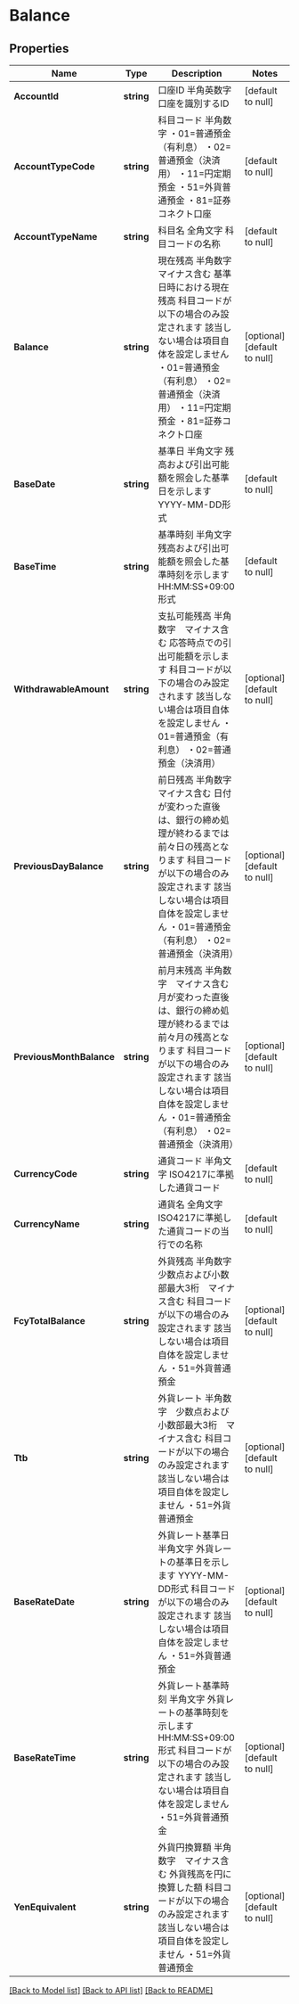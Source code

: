 # Balance

## Properties
Name | Type | Description | Notes
------------ | ------------- | ------------- | -------------
**AccountId** | **string** | 口座ID 半角英数字 口座を識別するID  | [default to null]
**AccountTypeCode** | **string** | 科目コード 半角数字 ・01&#x3D;普通預金（有利息） ・02&#x3D;普通預金（決済用） ・11&#x3D;円定期預金 ・51&#x3D;外貨普通預金 ・81&#x3D;証券コネクト口座  | [default to null]
**AccountTypeName** | **string** | 科目名 全角文字 科目コードの名称  | [default to null]
**Balance** | **string** | 現在残高 半角数字　マイナス含む 基準日時における現在残高 科目コードが以下の場合のみ設定されます 該当しない場合は項目自体を設定しません ・01&#x3D;普通預金（有利息） ・02&#x3D;普通預金（決済用） ・11&#x3D;円定期預金 ・81&#x3D;証券コネクト口座  | [optional] [default to null]
**BaseDate** | **string** | 基準日 半角文字 残高および引出可能額を照会した基準日を示します YYYY-MM-DD形式  | [default to null]
**BaseTime** | **string** | 基準時刻 半角文字 残高および引出可能額を照会した基準時刻を示します HH:MM:SS+09:00形式  | [default to null]
**WithdrawableAmount** | **string** | 支払可能残高 半角数字　マイナス含む 応答時点での引出可能額を示します 科目コードが以下の場合のみ設定されます 該当しない場合は項目自体を設定しません ・01&#x3D;普通預金（有利息） ・02&#x3D;普通預金（決済用）  | [optional] [default to null]
**PreviousDayBalance** | **string** | 前日残高 半角数字　マイナス含む 日付が変わった直後は、銀行の締め処理が終わるまでは前々日の残高となります 科目コードが以下の場合のみ設定されます 該当しない場合は項目自体を設定しません ・01&#x3D;普通預金（有利息） ・02&#x3D;普通預金（決済用）  | [optional] [default to null]
**PreviousMonthBalance** | **string** | 前月末残高 半角数字　マイナス含む 月が変わった直後は、銀行の締め処理が終わるまでは前々月の残高となります  科目コードが以下の場合のみ設定されます 該当しない場合は項目自体を設定しません ・01&#x3D;普通預金（有利息） ・02&#x3D;普通預金（決済用）  | [optional] [default to null]
**CurrencyCode** | **string** | 通貨コード 半角文字 ISO4217に準拠した通貨コード  | [default to null]
**CurrencyName** | **string** | 通貨名 全角文字 ISO4217に準拠した通貨コードの当行での名称  | [default to null]
**FcyTotalBalance** | **string** | 外貨残高 半角数字　少数点および小数部最大3桁　マイナス含む 科目コードが以下の場合のみ設定されます 該当しない場合は項目自体を設定しません ・51&#x3D;外貨普通預金  | [optional] [default to null]
**Ttb** | **string** | 外貨レート 半角数字　少数点および小数部最大3桁　マイナス含む 科目コードが以下の場合のみ設定されます 該当しない場合は項目自体を設定しません ・51&#x3D;外貨普通預金  | [optional] [default to null]
**BaseRateDate** | **string** | 外貨レート基準日 半角文字 外貨レートの基準日を示します YYYY-MM-DD形式 科目コードが以下の場合のみ設定されます 該当しない場合は項目自体を設定しません ・51&#x3D;外貨普通預金  | [optional] [default to null]
**BaseRateTime** | **string** | 外貨レート基準時刻 半角文字 外貨レートの基準時刻を示します HH:MM:SS+09:00形式 科目コードが以下の場合のみ設定されます 該当しない場合は項目自体を設定しません ・51&#x3D;外貨普通預金  | [optional] [default to null]
**YenEquivalent** | **string** | 外貨円換算額 半角数字　マイナス含む 外貨残高を円に換算した額 科目コードが以下の場合のみ設定されます 該当しない場合は項目自体を設定しません ・51&#x3D;外貨普通預金  | [optional] [default to null]

[[Back to Model list]](../README.md#documentation-for-models) [[Back to API list]](../README.md#documentation-for-api-endpoints) [[Back to README]](../README.md)


